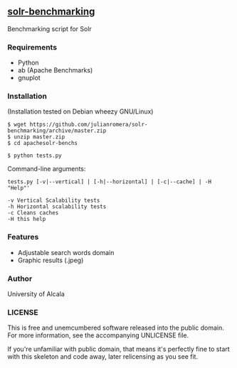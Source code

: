 ## [solr-benchmarking]()

Benchmarking script for Solr

### Requirements

- Python
- ab (Apache Benchmarks)
- gnuplot

### Installation 

(Installation tested on Debian wheezy GNU/Linux)

    $ wget https://github.com/julianromera/solr-benchmarking/archive/master.zip
    $ unzip master.zip
    $ cd apachesolr-benchs
    
    $ python tests.py
    
Command-line arguments:

    tests.py [-v|--vertical] | [-h|--horizontal] | [-c|--cache] | -H "Help"'
    
    -v Vertical Scalability tests
    -h Horizontal scalability tests
    -c Cleans caches
    -H this help

### Features

- Adjustable search words domain
- Graphic results (.jpeg)

### Author

University of Alcala

### LICENSE

This is free and unemcumbered software released into the public domain. For more information, see the accompanying UNLICENSE file.

If you're unfamiliar with public domain, that means it's perfectly fine to start with this skeleton and code away, later relicensing as you see fit.
